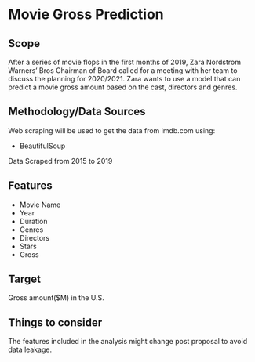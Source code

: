 # Movie Gross Prediction


## Scope

After a series of movie flops in the first months of 2019, Zara Nordstrom Warners’ Bros Chairman of Board called for a meeting with her team to discuss the planning for 2020/2021.
Zara wants to use a model that can predict a movie gross amount based on the cast, directors and genres.

## Methodology/Data Sources


Web scraping will be used to get the data from imdb.com using:
- BeautifulSoup

Data Scraped from 2015 to 2019

## Features

- Movie Name
- Year
- Duration
- Genres
- Directors
- Stars
- Gross


## Target

Gross amount($M) in the U.S.

## Things to consider

The features included in the analysis might change post proposal to avoid data leakage.

